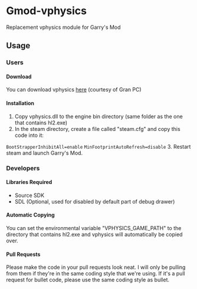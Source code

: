 Gmod-vphysics
=============

Replacement vphysics module for Garry's Mod

## Usage

### Users
#### Download
You can download vphysics [here](http://peniscorp.com/vphysics/) (courtesy of Gran PC)
#### Installation
1. Copy vphysics.dll to the engine bin directory (same folder as the one that contains hl2.exe)
2. In the steam directory, create a file called "steam.cfg" and copy this code into it:

`BootStrapperInhibitAll=enable`
`MinFootprintAutoRefresh=disable`
3. Restart steam and launch Garry's Mod.


### Developers
#### Libraries Required
* Source SDK
* SDL (Optional, used for disabled by default part of debug drawer)

#### Automatic Copying
You can set the environmental variable "VPHYSICS_GAME_PATH" to the directory that contains hl2.exe and vphysics will automatically be copied over.

#### Pull Requests
Please make the code in your pull requests look neat. I will only be pulling from them if they're in the same coding style that we're using. If it's a pull request for bullet code, please use the same coding style as bullet.
